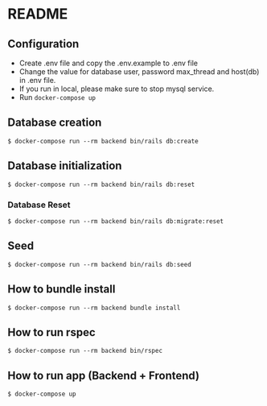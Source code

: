 # README
## Configuration
- Create .env file and copy the .env.example to .env file
- Change the value for database user, password max_thread and host(db) in .env file.
- If you run in local, please make sure to stop mysql service.
- Run `docker-compose up`

## Database creation
```
$ docker-compose run --rm backend bin/rails db:create
```

## Database initialization
```
$ docker-compose run --rm backend bin/rails db:reset
```

### Database Reset
```
$ docker-compose run --rm backend bin/rails db:migrate:reset
```

## Seed
```
$ docker-compose run --rm backend bin/rails db:seed
```

## How to bundle install
```
$ docker-compose run --rm backend bundle install
```
## How to run rspec
```
$ docker-compose run --rm backend bin/rspec
```
## How to run app (Backend + Frontend)
```
$ docker-compose up
```
